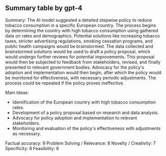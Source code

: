 ## Summary table by gpt-4
Summary: 
The AI model suggested a detailed stepwise policy to reduce tobacco consumption in a specific European country. The process begins by determining the country with high tobacco consumption using gathered data on rates and demographics. Potential solutions like increasing tobacco taxes, stricter advertising regulations, smoking cessation programs, and public health campaigns would be brainstormed. The data collected and brainstormed solutions would be used to draft a policy proposal, which would undergo further reviews for potential improvements. This proposal would then be subjected to feedback from stakeholders, revised, and finally presented to relevant government bodies. Advocacy for the policy's adoption and implementation would then begin, after which the policy would be monitored for effectiveness, with necessary periodic adjustments. The process could be repeated if the policy proves ineffective.

Main Ideas: 
- Identification of the European country with high tobacco consumption rates.
- Development of a policy proposal based on research and data analysis.
- Advocacy for policy adoption and implementation to relevant stakeholders. 
- Monitoring and evaluation of the policy's effectiveness with adjustments as necessary.

Factual accuracy: 9
Problem Solving / Relevance: 8
Novelty / Creativity: 7
Specificity: 8
Feasibility: 8